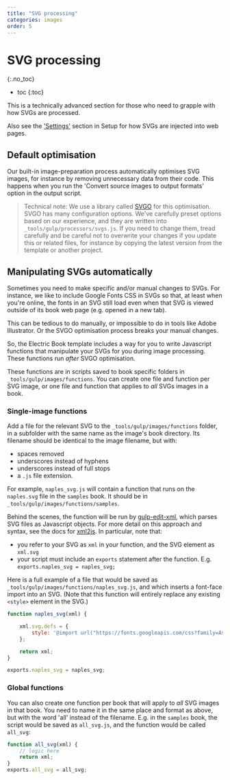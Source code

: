 ```yaml
---
title: "SVG processing"
categories: images
order: 5
---
```


# SVG processing
{:.no_toc}

* toc
{:toc}

This is a technically advanced section for those who need to grapple with how SVGs are processed.

Also see the ['Settings'](../setup/settings.html#svg-injection) section in Setup for how SVGs are injected into web pages.


## Default optimisation

Our built-in image-preparation process automatically optimises SVG images, for instance by removing unnecessary data from their code. This happens when you run the 'Convert source images to output formats' option in the output script.

> Technical note: We use a library called [SVGO](https://github.com/svg/svgo) for this optimisation. SVGO has many configuration options. We've carefully preset options based on our experience, and they are written into `_tools/gulp/processors/svgs.js`. If you need to change them, tread carefully and be careful not to overwrite your changes if you update this or related files, for instance by copying the latest version from the template or another project.


## Manipulating SVGs automatically

Sometimes you need to make specific and/or manual changes to SVGs. For instance, we like to include Google Fonts CSS in SVGs so that, at least when you're online, the fonts in an SVG still load even when that SVG is viewed outside of its book web page (e.g. opened in a new tab).

This can be tedious to do manually, or impossible to do in tools like Adobe Illustrator. Or the SVGO optimisation process breaks your manual changes.

So, the Electric Book template includes a way for you to write Javascript functions that manipulate your SVGs for you during image processing. These functions run *after* SVGO optimisation.

These functions are in scripts saved to book specific folders in `_tools/gulp/images/functions`. You can create one file and function per SVG image, or one file and function that applies to *all* SVGs images in a book.


### Single-image functions

Add a file for the relevant SVG to the `_tools/gulp/images/functions` folder, in a subfolder with the same name as the image's book directory. Its filename should be identical to the image filename, but with:

- spaces removed
- underscores instead of hyphens
- underscores instead of full stops
- a `.js` file extension.

For example, `naples_svg.js` will contain a function that runs on the `naples.svg` file in the `samples` book. It should be in `_tools/gulp/images/functions/samples`.

Behind the scenes, the function will be run by [gulp-edit-xml](https://www.npmjs.com/package/gulp-edit-xml), which parses SVG files as Javascript objects. For more detail on this approach and syntax, see the docs for [xml2js](https://github.com/Leonidas-from-XIV/node-xml2js). In particular, note that:

- you refer to your SVG as `xml` in your function, and the SVG element as `xml.svg`
- your script must include an `exports` statement after the function. E.g. `exports.naples_svg = naples_svg;`

Here is a full example of a file that would be saved as `_tools/gulp/images/functions/naples_svg.js`, and which inserts a font-face import into an SVG. (Note that this function will entirely replace any existing `<style>` element in the SVG.)

```js
function naples_svg(xml) {

    xml.svg.defs = {
        style: '@import url("https://fonts.googleapis.com/css?family=Asap:400,400i,600,600i");'
    };

    return xml;
}

exports.naples_svg = naples_svg;

```


### Global functions

You can also create one function per book that will apply to *all* SVG images in that book. You need to name it in the same place and format as above, but with the word 'all' instead of the filename. E.g. in the `samples` book, the script would be saved as `all_svg.js`, and the function would be called `all_svg`:

```js
function all_svg(xml) {
    // logic here
    return xml;
}
exports.all_svg = all_svg;
```
